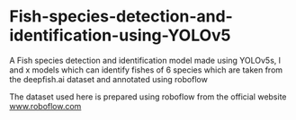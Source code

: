 # Fish-species-detection-and-identification-using-YOLOv5
 A Fish species detection and identification model made using YOLOv5s, l and x models which can identify fishes of 6 species which are taken from the deepfish.ai dataset and annotated using roboflow

The dataset used here is prepared using roboflow from the official website www.roboflow.com
